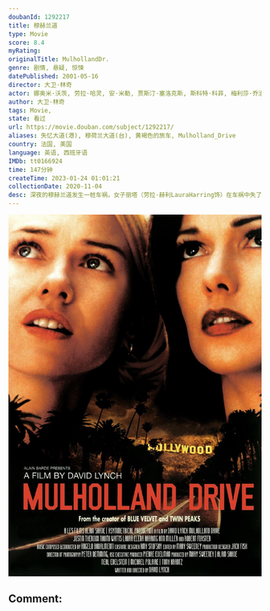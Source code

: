 ```yaml
---
doubanId: 1292217
title: 穆赫兰道
type: Movie
score: 8.4
myRating: 
originalTitle: MulhollandDr.
genre: 剧情, 悬疑, 惊悚
datePublished: 2001-05-16
director: 大卫·林奇
actor: 娜奥米·沃茨, 劳拉·哈灵, 安·米勒, 贾斯汀·塞洛克斯, 斯科特·科菲, 梅利莎·乔治, 布兰特·布里斯科, 罗伯特·福斯特, 凯瑟琳·汤, 李·格兰特, 比利·雷·赛勒斯, 查德·艾微特, 丽塔·塔格特, 詹姆斯·凯伦, 洛里·海瑞, 安哲罗·巴达拉曼提, 迈克尔·德·巴雷斯, 马库斯·格雷厄姆, 丹·哈达亚, 马克·佩雷格里诺, 蒙蒂·蒙哥马利, 迈克尔·, 邦妮·阿伦斯, 米歇尔·希克斯, 派特里克·费斯克勒, 米西·克里德, 格诺·席尔瓦, undefined, 丹尼尔·雷伊, 无, 马亚·邦德
author: 大卫·林奇
tags: Movie, 
state: 看过
url: https://movie.douban.com/subject/1292217/
aliases: 失忆大道(港), 穆荷兰大道(台), 黄褐色的旅车, Mulholland_Drive
country: 法国, 美国
language: 英语, 西班牙语
IMDb: tt0166924
time: 147分钟
createTime: 2023-01-24 01:01:21
collectionDate: 2020-11-04
desc: 深夜的穆赫兰道发生一桩车祸，女子丽塔（劳拉·赫利LauraHarring饰）在车祸中失了忆。她跌跌撞撞来到一个公寓里藏身。一名男子说他常常梦见一个叫云奇的地方，那里有个恶魔盯着他。于是就来到云...
---
```


![image](assets/p792248233.jpg)

Comment: 
---

